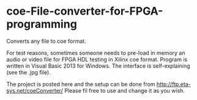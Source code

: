 # coe-File-converter-for-FPGA-programming
Converts any file to coe format.

For test reasons, sometimes someone needs to pre-load in memory an audio or video file for FPGA HDL testing in Xilinx coe format. Program is written in Visual Basic 2013 for Windows. The interface is self-explaining (see the .jpg file).

The project is posted here and the setup can be done from http://ftp.eta-sys.net/coeConverter/
Please fil free to use and change it as you wish.
